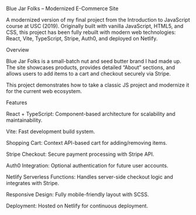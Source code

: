 Blue Jar Folks – Modernized E-Commerce Site

A modernized version of my final project from the Introduction to JavaScript course at USC (2019). Originally built with vanilla JavaScript, HTML5, and CSS, this project has been fully rebuilt with modern web technologies: React, Vite, TypeScript, Stripe, Auth0, and deployed on Netlify.

Overview

Blue Jar Folks is a small-batch nut and seed butter brand I had made up. The site showcases products, provides detailed “About” sections, and allows users to add items to a cart and checkout securely via Stripe.

This project demonstrates how to take a classic JS project and modernize it for the current web ecosystem.

Features

React + TypeScript: Component-based architecture for scalability and maintainability.

Vite: Fast development build system.

Shopping Cart: Context API-based cart for adding/removing items.

Stripe Checkout: Secure payment processing with Stripe API.

Auth0 Integration: Optional authentication for future user accounts.

Netlify Serverless Functions: Handles server-side checkout logic and integrates with Stripe.

Responsive Design: Fully mobile-friendly layout with SCSS.

Deployment: Hosted on Netlify for continuous deployment.
